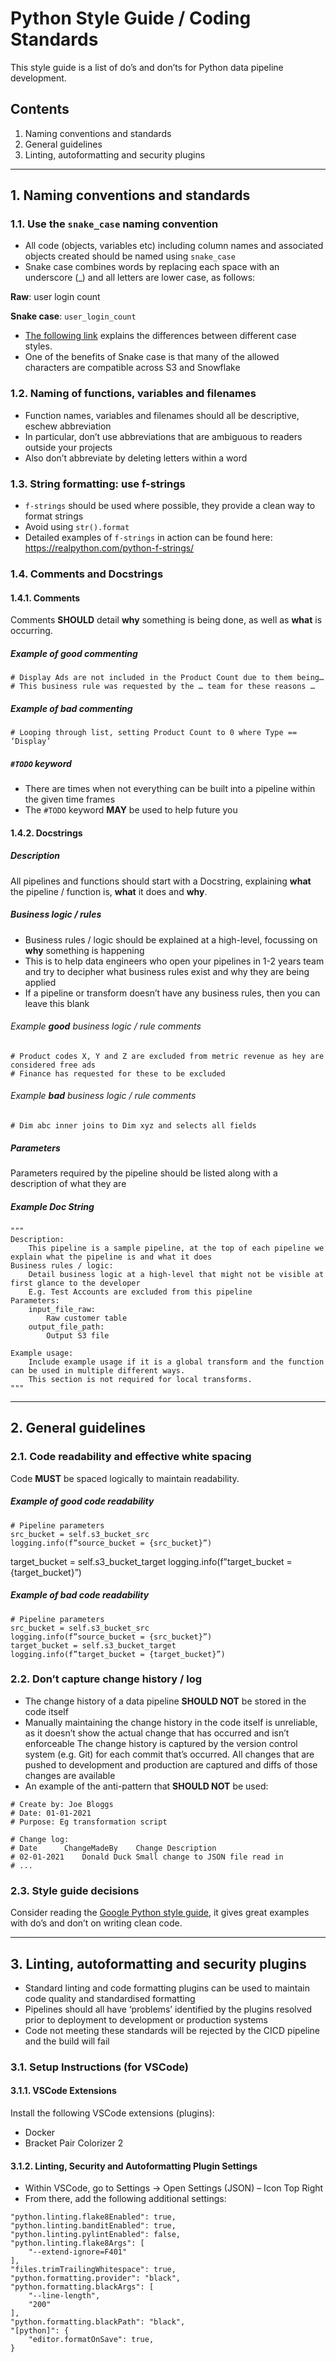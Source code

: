 # Python Style Guide / Coding Standards

This style guide is a list of do’s and don’ts for Python data pipeline development.

## Contents
1. Naming conventions and standards
2. General guidelines
3. Linting, autoformatting and security plugins

---

## 1.	Naming conventions and standards

### 1.1.	Use the `snake_case` naming convention

* All code (objects, variables etc) including column names and associated objects created should be named using `snake_case`
* Snake case combines words by replacing each space with an underscore (_) and all letters are lower case, as follows:

**Raw**: user login count

**Snake case**: `user_login_count`

* [The following link](https://betterprogramming.pub/string-case-styles-camel-pascal-snake-and-kebab-case-981407998841) explains the differences between different case styles.
* One of the benefits of Snake case is that many of the allowed characters are compatible across S3 and Snowflake

### 1.2. Naming of functions, variables and filenames
* Function names, variables and filenames should all be descriptive, eschew abbreviation
* In particular, don’t use abbreviations that are ambiguous to readers outside your projects
* Also don’t abbreviate by deleting letters within a word

### 1.3.	String formatting: use f-strings
* `f-strings` should be used where possible, they provide a clean way to format strings
* Avoid using `str().format`
* Detailed examples of `f-strings` in action can be found here: https://realpython.com/python-f-strings/

### 1.4.	Comments and Docstrings

#### 1.4.1.	Comments

Comments **SHOULD** detail **why** something is being done, as well as **what** is occurring.

##### Example of *good* commenting
```
# Display Ads are not included in the Product Count due to them being…
# This business rule was requested by the … team for these reasons …
```

##### Example of *bad* commenting
``` # Looping through list, setting Product Count to 0 where Type == ‘Display’ ```

##### `#TODO` keyword

* There are times when not everything can be built into a pipeline within the given time frames
* The `#TODO` keyword **MAY** be used to help future you

#### 1.4.2.	Docstrings

##### Description

All pipelines and functions should start with a Docstring, explaining **what** the pipeline / function is, **what** it does and **why**.

##### Business logic / rules
* Business rules / logic should be explained at a high-level, focussing on **why** something is happening
* This is to help data engineers who open your pipelines in 1-2 years team and try to decipher what business rules exist and why they are being applied
* If a pipeline or transform doesn’t have any business rules, then you can leave this blank

###### Example **good** business logic / rule comments
```
# Product codes X, Y and Z are excluded from metric revenue as hey are considered free ads
# Finance has requested for these to be excluded
```

###### Example **bad** business logic / rule comments
``` # Dim abc inner joins to Dim xyz and selects all fields ```

##### Parameters
Parameters required by the pipeline should be listed along with a description of what they are
 
##### Example Doc String
```
"""
Description:
	This pipeline is a sample pipeline, at the top of each pipeline we explain what the pipeline is and what it does
Business rules / logic:
	Detail business logic at a high-level that might not be visible at first glance to the developer
	E.g. Test Accounts are excluded from this pipeline
Parameters:
	input_file_raw:
		Raw customer table
	output_file_path:
		Output S3 file

Example usage:
	Include example usage if it is a global transform and the function can be used in multiple different ways.
	This section is not required for local transforms.
"""
```

---

## 2. General guidelines

### 2.1. Code readability and effective white spacing

Code **MUST** be spaced logically to maintain readability.

##### Example of **good** code readability
```
# Pipeline parameters
src_bucket = self.s3_bucket_src
logging.info(f”source_bucket = {src_bucket}”)
```
target_bucket = self.s3_bucket_target
logging.info(f”target_bucket = {target_bucket}”)

##### Example of bad **code** readability
```
# Pipeline parameters
src_bucket = self.s3_bucket_src
logging.info(f”source_bucket = {src_bucket}”)
target_bucket = self.s3_bucket_target
logging.info(f”target_bucket = {target_bucket}”)
```

### 2.2.	Don’t capture change history / log

* The change history of a data pipeline **SHOULD NOT** be stored in the code itself
* Manually maintaining the change history in the code itself is unreliable, as it doesn’t show the actual change that has occurred and isn’t enforceable
The change history is captured by the version control system (e.g. Git) for each commit that’s occurred. All changes that are pushed to development and production are captured and diffs of those changes are available
* An example of the anti-pattern that **SHOULD NOT** be used:

```
# Create by: Joe Bloggs
# Date: 01-01-2021
# Purpose: Eg transformation script

# Change log:
# Date		ChangeMadeBy	Change Description
# 02-01-2021	Donald Duck	Small change to JSON file read in
# ...
```

### 2.3.	Style guide decisions

Consider reading the [Google Python style guide](https://google.github.io/styleguide/pyguide.html), it gives great examples with do’s and don’t on writing clean code.

---

## 3.	Linting, autoformatting and security plugins
* Standard linting and code formatting plugins can be used to maintain code quality and standardised formatting
* Pipelines should all have ‘problems’ identified by the plugins resolved prior to deployment to development or production systems
* Code not meeting these standards will be rejected by the CICD pipeline and the build will fail

### 3.1.	Setup Instructions (for VSCode)
#### 3.1.1.	VSCode Extensions
Install the following VSCode extensions (plugins):
* Docker
* Bracket Pair Colorizer 2

#### 3.1.2.	Linting, Security and Autoformatting Plugin Settings
* Within VSCode, go to Settings -> Open Settings (JSON) – Icon Top Right
* From there, add the following additional settings:

```
"python.linting.flake8Enabled": true,
"python.linting.banditEnabled": true,
"python.linting.pylintEnabled": false,
"python.linting.flake8Args": [
    "--extend-ignore=F401"
],
"files.trimTrailingWhitespace": true,
"python.formatting.provider": "black",
"python.formatting.blackArgs": [
    "--line-length",
    "200"
],
"python.formatting.blackPath": "black",
"[python]": {
    "editor.formatOnSave": true,
}
```